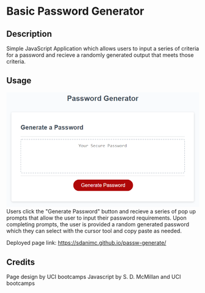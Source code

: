 # Basic Password Generator

## Description

Simple JavaScript Application which allows users to input a series of criteria for a password and recieve a randomly generated output that meets those criteria. 

## Usage

<img src="./Assets/03-javascript-homework-demo.png"/>
Users click the "Generate Password" button and recieve a series of pop up prompts that allow the user to input their password requirements. Upon completing prompts, the user is provided a random generated password which they can select with the cursor tool and copy paste as needed.

Deployed page link: https://sdanimc.github.io/passw-generate/ 

## Credits
Page design by UCI bootcamps
Javascript by S. D. McMillan and UCI bootcamps

